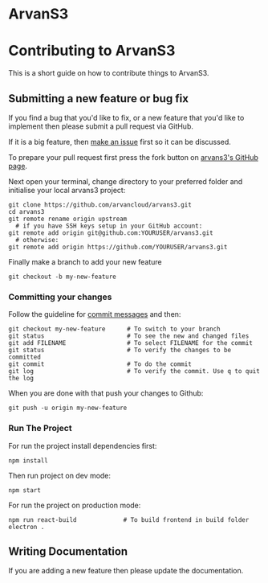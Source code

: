   # ArvanS3
# Contributing to ArvanS3 #
This is a short guide on how to contribute things to ArvanS3.

## Submitting a new feature or bug fix ##

If you find a bug that you'd like to fix, or a new feature that you'd
like to implement then please submit a pull request via GitHub.

If it is a big feature, then [make an issue](https://github.com/arvancloud/arvans3/issues) first so it can be discussed.

To prepare your pull request first press the fork button on [arvans3's GitHub
page](https://github.com/arvancloud/arvans3).

Next open your terminal, change directory to your preferred folder and initialise your local arvans3 project:

    git clone https://github.com/arvancloud/arvans3.git
    cd arvans3
    git remote rename origin upstream
      # if you have SSH keys setup in your GitHub account:
    git remote add origin git@github.com:YOURUSER/arvans3.git
      # otherwise:
    git remote add origin https://github.com/YOURUSER/arvans3.git

Finally make a branch to add your new feature

    git checkout -b my-new-feature

### Committing your changes ###

Follow the guideline for [commit messages](#commit-messages) and then:

    git checkout my-new-feature      # To switch to your branch
    git status                       # To see the new and changed files
    git add FILENAME                 # To select FILENAME for the commit
    git status                       # To verify the changes to be committed
    git commit                       # To do the commit
    git log                          # To verify the commit. Use q to quit the log

When you are done with that push your changes to Github:

    git push -u origin my-new-feature
    
### Run The Project ###

For run the project install dependencies first:

    npm install
    
Then run project on dev mode:

    npm start
    
For run the project on production mode:

    npm run react-build             # To build frontend in build folder
    electron .

## Writing Documentation ##

If you are adding a new feature then please update the documentation.


